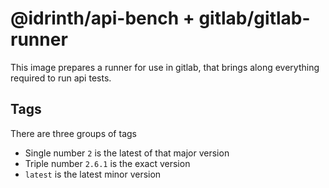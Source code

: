 # @idrinth/api-bench + gitlab/gitlab-runner

This image prepares a runner for use in gitlab, that brings along everything required to run api tests.

## Tags

There are three groups of tags

- Single number `2` is the latest of that major version
- Triple number `2.6.1` is the exact version
- `latest` is the latest minor version

